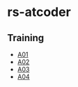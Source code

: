 # rs-atcoder

## Training

- [A01](training/A01/src/main.rs)
- [A02](training/A02/src/main.rs)
- [A03](training/A03/src/main.rs)
- [A04](training/A04/src/main.rs)

